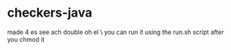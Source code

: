# checkers-java

made 4 es see ach double oh el \ you can run it using the run.sh script after you chmod it 
